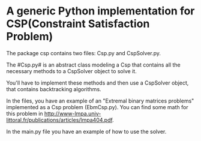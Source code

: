 # A generic Python implementation for CSP(Constraint Satisfaction Problem)
The package csp contains two files: Csp.py and CspSolver.py.

The #Csp.py# is an abstract class modeling a Csp that contains all the necessary methods to a CspSolver object to solve it.

You'll have to implement these methods and then use a CspSolver object, that contains backtracking algorithms.

In the files, you have an example of an "Extremal binary matrices problems" implemented as a Csp problem (EbmCsp.py). You can find some math for this problem in http://www-lmpa.univ-littoral.fr/publications/articles/lmpa404.pdf.

In the main.py file you have an example of how to use the solver.
